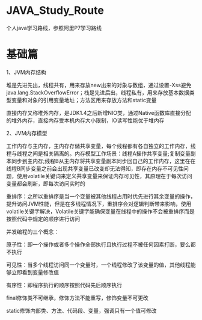 # JAVA_Study_Route
个人java学习路线，参照阿里P7学习路线

# 基础篇

1、JVM内存结构

堆是先进先出，线程共有，用来存放new出来的对象与数组，通过设置-Xss避免java.lang.StackOverflowError；栈是先进后出，线程私有，用来存放基本数据类型变量和对象的引用变量地址；方法区用来存放方法和static变量

直接内存又称堆外内存，是JDK1.4之后新增NIO类，通过Native函数库直接分配的堆外内存，直接内存受本机内存大小限制，IO读写性能优于堆内存

2、JVM内存模型

工作内存与主内存，主内存存储共享变量，每个线程都有各自独立的工作内存，线程与线程之间是相关隔离的。内存模型工作场景：线程A操作共享变量;复制变量副本同步到主内存;线程B从主内存将共享变量副本同步回自己的工作内存，这里在在线程B同步变量之前会出现共享变量已改变却无法得知，即存在内存不可见性问题，使用volatile关键词来定义共享变量来保证内存可见性，其原理在于每次访问变量都会刷新，即每次访问实时的

重排序：之所以重排序是当一个变量被其他线程占用时优先进行其余变量的操作，提升访问JVM性能，但是在多线程情况下，重排序会对逻辑判断带来影响，使用volatile关键字解决，Volatile关键字能确保变量在线程中的操作不会被重排序而是按照代码中规定的顺序进行访问

并发编程的三个概念：
  
  原子性：即一个操作或者多个操作全部执行且执行过程不被任何因素打断，要么都不执行
  
  可见性：当多个线程访问同一个变量时，一个线程修改了该变量的值，其他线程能够立即看到变量修改值
  
  有序性：即程序执行的顺序按照代码先后顺序执行
  
  final修饰类不可继承，修饰方法不能重写，修饰变量不可更改
  
  static修饰内部类、方法、代码段、变量，强调只有一个值可修改
